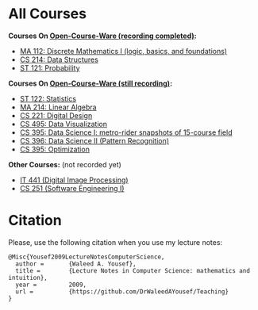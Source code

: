 <!-- # Teaching Materials for [Dr. Waleed A. Yousef](http://www.wy.helwan.edu.eg) -->
<!-- ## Spring 2019 -->

<!-- **Office Hours:** Wed. 12pm--4pm and by appointment (send an email). -->

<!-- **Courses:** -->

<!-- *   [CS 496: Data Science IV (More Advanced Pattern Recognition)](PatternRecognition) -->

# All Courses #

**Courses On [Open-Course-Ware (recording completed)](http://www.youtube.com/fcihocw):**

*   [MA 112: Discrete Mathematics I (logic, basics, and foundations)](DiscreteMathematics)
*   [CS 214: Data Structures](DataStructures)
*   [ST 121: Probability](Probability)

**Courses On [Open-Course-Ware (still recording)](http://www.youtube.com/fcihocw):**

*   [ST 122: Statistics](Statistics)
*   [MA 214: Linear Algebra](LinearAlgebra)
*   [CS 221: Digital Design](DigitalDesign)
*   [CS 495: Data Visualization](DataVisualization)
*   [CS 395: Data Science I: metro-rider snapshots of 15-course field](DataScience)
*   [CS 396: Data Science II (Pattern Recognition)](PatternRecognition)
*   [CS 395: Optimization](Optimization)

**Other Courses:** (not recorded yet)

*   [IT 441 (Digital Image Processing)](ImageProcessing)
*   [CS 251 (Software Engineering I)](SoftwareEngineeringI)


# Citation #
Please, use the following citation when you use my lecture notes:

```
@Misc{Yousef2009LectureNotesComputerScience,
  author =       {Waleed A. Yousef},
  title =        {Lecture Notes in Computer Science: mathematics and intuition},
  year =         2009,
  url =          {https://github.com/DrWaleedAYousef/Teaching}
}
```


<!-- ## Call for Graduation Projects, Fall 2019 (coming soon ISA) -->

<!-- For interested students in my graduation projects of 2016-2017, this is a list of the projects I am -->
<!-- going to supervise along with a list of [suggested readings](GP) -->


<!-- **1- CAD: Computer Aided Detection of breast cancer using Deep Learning** -->

<!-- The objective is to leverage the new "deep learning" approach of pattern recognition to -->
<!-- enhance the accuracy of the detection algorithms of breast cancer. The prerequisites courses -->
<!-- for joining this project are: probability, pattern recognition, and image processing. To know -->
<!-- about one of the CAD systems visits [LIBCAD](http://libcad.mesclabs.com). -->

<!-- **2- DV: Building a Grammar of Graphics for Data Visualization** -->

<!-- This is a continuation on 2 previous graduation projects (2015 and 2016). To know about data -->
<!-- visualization read (Chen, H{a}rdle, Unwin - 2008 - Handbook of data visualization). To know -->
<!-- one of the interactive data visualization systems visit, -->
<!-- e.g., [DVP](http://dvp.mesclabs.com). It is intended to continue on -->
<!-- the graduation project of this year (2106) to build a complete Grammar of Graphics data -->
<!-- visualization system (Wilkinson et al. - 2006 - The Grammar of Graphics). -->

